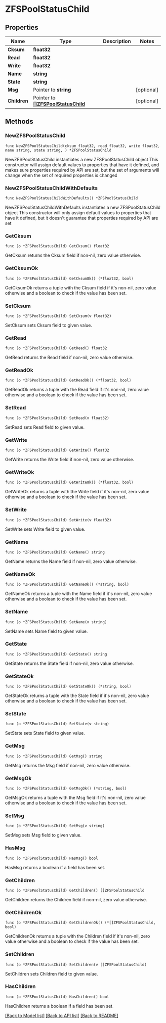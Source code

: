 # ZFSPoolStatusChild

## Properties

Name | Type | Description | Notes
------------ | ------------- | ------------- | -------------
**Cksum** | **float32** |  | 
**Read** | **float32** |  | 
**Write** | **float32** |  | 
**Name** | **string** |  | 
**State** | **string** |  | 
**Msg** | Pointer to **string** |  | [optional] 
**Children** | Pointer to [**[]ZFSPoolStatusChild**](ZFSPoolStatusChild.md) |  | [optional] 

## Methods

### NewZFSPoolStatusChild

`func NewZFSPoolStatusChild(cksum float32, read float32, write float32, name string, state string, ) *ZFSPoolStatusChild`

NewZFSPoolStatusChild instantiates a new ZFSPoolStatusChild object
This constructor will assign default values to properties that have it defined,
and makes sure properties required by API are set, but the set of arguments
will change when the set of required properties is changed

### NewZFSPoolStatusChildWithDefaults

`func NewZFSPoolStatusChildWithDefaults() *ZFSPoolStatusChild`

NewZFSPoolStatusChildWithDefaults instantiates a new ZFSPoolStatusChild object
This constructor will only assign default values to properties that have it defined,
but it doesn't guarantee that properties required by API are set

### GetCksum

`func (o *ZFSPoolStatusChild) GetCksum() float32`

GetCksum returns the Cksum field if non-nil, zero value otherwise.

### GetCksumOk

`func (o *ZFSPoolStatusChild) GetCksumOk() (*float32, bool)`

GetCksumOk returns a tuple with the Cksum field if it's non-nil, zero value otherwise
and a boolean to check if the value has been set.

### SetCksum

`func (o *ZFSPoolStatusChild) SetCksum(v float32)`

SetCksum sets Cksum field to given value.


### GetRead

`func (o *ZFSPoolStatusChild) GetRead() float32`

GetRead returns the Read field if non-nil, zero value otherwise.

### GetReadOk

`func (o *ZFSPoolStatusChild) GetReadOk() (*float32, bool)`

GetReadOk returns a tuple with the Read field if it's non-nil, zero value otherwise
and a boolean to check if the value has been set.

### SetRead

`func (o *ZFSPoolStatusChild) SetRead(v float32)`

SetRead sets Read field to given value.


### GetWrite

`func (o *ZFSPoolStatusChild) GetWrite() float32`

GetWrite returns the Write field if non-nil, zero value otherwise.

### GetWriteOk

`func (o *ZFSPoolStatusChild) GetWriteOk() (*float32, bool)`

GetWriteOk returns a tuple with the Write field if it's non-nil, zero value otherwise
and a boolean to check if the value has been set.

### SetWrite

`func (o *ZFSPoolStatusChild) SetWrite(v float32)`

SetWrite sets Write field to given value.


### GetName

`func (o *ZFSPoolStatusChild) GetName() string`

GetName returns the Name field if non-nil, zero value otherwise.

### GetNameOk

`func (o *ZFSPoolStatusChild) GetNameOk() (*string, bool)`

GetNameOk returns a tuple with the Name field if it's non-nil, zero value otherwise
and a boolean to check if the value has been set.

### SetName

`func (o *ZFSPoolStatusChild) SetName(v string)`

SetName sets Name field to given value.


### GetState

`func (o *ZFSPoolStatusChild) GetState() string`

GetState returns the State field if non-nil, zero value otherwise.

### GetStateOk

`func (o *ZFSPoolStatusChild) GetStateOk() (*string, bool)`

GetStateOk returns a tuple with the State field if it's non-nil, zero value otherwise
and a boolean to check if the value has been set.

### SetState

`func (o *ZFSPoolStatusChild) SetState(v string)`

SetState sets State field to given value.


### GetMsg

`func (o *ZFSPoolStatusChild) GetMsg() string`

GetMsg returns the Msg field if non-nil, zero value otherwise.

### GetMsgOk

`func (o *ZFSPoolStatusChild) GetMsgOk() (*string, bool)`

GetMsgOk returns a tuple with the Msg field if it's non-nil, zero value otherwise
and a boolean to check if the value has been set.

### SetMsg

`func (o *ZFSPoolStatusChild) SetMsg(v string)`

SetMsg sets Msg field to given value.

### HasMsg

`func (o *ZFSPoolStatusChild) HasMsg() bool`

HasMsg returns a boolean if a field has been set.

### GetChildren

`func (o *ZFSPoolStatusChild) GetChildren() []ZFSPoolStatusChild`

GetChildren returns the Children field if non-nil, zero value otherwise.

### GetChildrenOk

`func (o *ZFSPoolStatusChild) GetChildrenOk() (*[]ZFSPoolStatusChild, bool)`

GetChildrenOk returns a tuple with the Children field if it's non-nil, zero value otherwise
and a boolean to check if the value has been set.

### SetChildren

`func (o *ZFSPoolStatusChild) SetChildren(v []ZFSPoolStatusChild)`

SetChildren sets Children field to given value.

### HasChildren

`func (o *ZFSPoolStatusChild) HasChildren() bool`

HasChildren returns a boolean if a field has been set.


[[Back to Model list]](../README.md#documentation-for-models) [[Back to API list]](../README.md#documentation-for-api-endpoints) [[Back to README]](../README.md)


